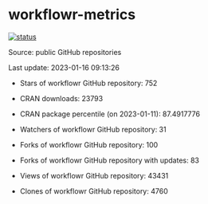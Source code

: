 
<!-- README.md is generated from README.Rmd. Please edit that file -->

# workflowr-metrics

[![status](https://github.com/workflowr/workflowr-metrics/workflows/metrics/badge.svg)](https://github.com/workflowr/workflowr-metrics/actions/workflows/metrics.yaml)

Source: public GitHub repositories

Last update: 2023-01-16 09:13:26

<!--





* Weekly active projects (unique users):  ()

* Monthly active projects (unique users):  ()

* Number of workflowr projects on GitHub: 


-->

  - Stars of workflowr GitHub repository: 752

  - CRAN downloads: 23793

  - CRAN package percentile (on 2023-01-11): 87.4917776

  - Watchers of workflowr GitHub repository: 31

  - Forks of workflowr GitHub repository: 100

  - Forks of workflowr GitHub repository with updates: 83

  - Views of workflowr GitHub repository: 43431

  - Clones of workflowr GitHub repository: 4760
